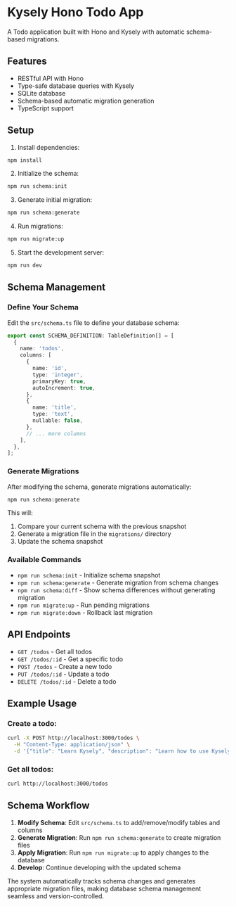 # Kysely Hono Todo App

A Todo application built with Hono and Kysely with automatic schema-based migrations.

## Features

- RESTful API with Hono
- Type-safe database queries with Kysely
- SQLite database
- Schema-based automatic migration generation
- TypeScript support

## Setup

1. Install dependencies:
```bash
npm install
```

2. Initialize the schema:
```bash
npm run schema:init
```

3. Generate initial migration:
```bash
npm run schema:generate
```

4. Run migrations:
```bash
npm run migrate:up
```

5. Start the development server:
```bash
npm run dev
```

## Schema Management

### Define Your Schema

Edit the `src/schema.ts` file to define your database schema:

```typescript
export const SCHEMA_DEFINITION: TableDefinition[] = [
  {
    name: 'todos',
    columns: [
      {
        name: 'id',
        type: 'integer',
        primaryKey: true,
        autoIncrement: true,
      },
      {
        name: 'title',
        type: 'text',
        nullable: false,
      },
      // ... more columns
    ],
  },
];
```

### Generate Migrations

After modifying the schema, generate migrations automatically:

```bash
npm run schema:generate
```

This will:
1. Compare your current schema with the previous snapshot
2. Generate a migration file in the `migrations/` directory
3. Update the schema snapshot

### Available Commands

- `npm run schema:init` - Initialize schema snapshot
- `npm run schema:generate` - Generate migration from schema changes
- `npm run schema:diff` - Show schema differences without generating migration
- `npm run migrate:up` - Run pending migrations
- `npm run migrate:down` - Rollback last migration

## API Endpoints

- `GET /todos` - Get all todos
- `GET /todos/:id` - Get a specific todo
- `POST /todos` - Create a new todo
- `PUT /todos/:id` - Update a todo
- `DELETE /todos/:id` - Delete a todo

## Example Usage

### Create a todo:
```bash
curl -X POST http://localhost:3000/todos \
  -H "Content-Type: application/json" \
  -d '{"title": "Learn Kysely", "description": "Learn how to use Kysely with Hono"}'
```

### Get all todos:
```bash
curl http://localhost:3000/todos
```

## Schema Workflow

1. **Modify Schema**: Edit `src/schema.ts` to add/remove/modify tables and columns
2. **Generate Migration**: Run `npm run schema:generate` to create migration files
3. **Apply Migration**: Run `npm run migrate:up` to apply changes to the database
4. **Develop**: Continue developing with the updated schema

The system automatically tracks schema changes and generates appropriate migration files, making database schema management seamless and version-controlled.